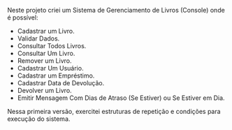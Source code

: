 Neste projeto criei um Sistema de Gerenciamento de Livros (Console) onde é possível:

- Cadastrar um Livro.
- Validar Dados. 
- Consultar Todos Livros.
- Consultar Um Livro.
- Remover um Livro.
- Cadastrar Um Usuário. 
- Cadastrar um Empréstimo.
- Cadastrar Data de Devolução.
- Devolver um Livro. 
- Emitir Mensagem Com Dias de Atraso (Se Estiver) ou Se Estiver em Dia.

Nessa primeira versão, exercitei estruturas de repetição e condições para execução do sistema.
